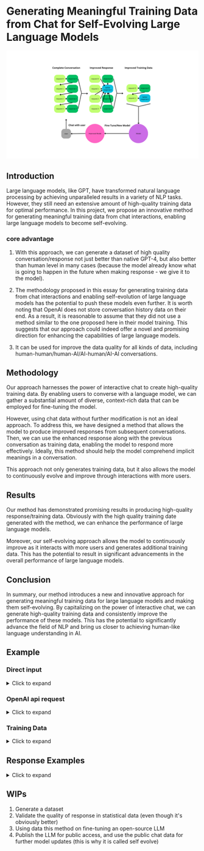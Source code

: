 # Generating Meaningful Training Data from Chat for Self-Evolving Large Language Models

![WorkFlow graph](graph_0.png)
## Introduction

Large language models, like GPT, have transformed natural language processing by achieving unparalleled results in a variety of NLP tasks. However, they still need an extensive amount of high-quality training data for optimal performance. In this project, we propose an innovative method for generating meaningful training data from chat interactions, enabling large language models to become self-evolving.

### core advantage
1. With this approach, we can generate a dataset of high quality conversation/response not just better than native GPT-4, but also better than human level in many cases (because the model already know what is going to happen in the future when making response - we give it to the model).


2. The methodology proposed in this essay for generating training data from chat interactions and enabling self-evolution of large language models has the potential to push these models even further. It is worth noting that OpenAI does not store conversation history data on their end. As a result, it is reasonable to assume that they did not use a method similar to the one proposed here in their model training. This suggests that our approach could indeed offer a novel and promising direction for enhancing the capabilities of large language models.


3. It can be used for improve the data quality for all kinds of data, including human-human/human-AI/AI-human/AI-AI conversations.
## Methodology

Our approach harnesses the power of interactive chat to create high-quality training data. By enabling users to converse with a language model, we can gather a substantial amount of diverse, context-rich data that can be employed for fine-tuning the model.

However, using chat data without further modification is not an ideal approach. To address this, we have designed a method that allows the model to produce improved responses from subsequent conversations. Then, we can use the enhanced response along with the previous conversation as training data, enabling the model to respond more effectively. Ideally, this method should help the model comprehend implicit meanings in a conversation.

This approach not only generates training data, but it also allows the model to continuously evolve and improve through interactions with more users.




## Results

Our method has demonstrated promising results in producing high-quality response/training data. Obviously with the high quality training date generated with the method, we can enhance the performance of large language models. 

Moreover, our self-evolving approach allows the model to continuously improve as it interacts with more users and generates additional training data. This has the potential to result in significant advancements in the overall performance of large language models.

## Conclusion

In summary, our method introduces a new and innovative approach for generating meaningful training data for large language models and making them self-evolving. By capitalizing on the power of interactive chat, we can generate high-quality training data and consistently improve the performance of these models. This has the potential to significantly advance the field of NLP and bring us closer to achieving human-like language understanding in AI.



## Example
### Direct input
<details>
  <summary>Click to expand</summary>
  
you can directly copy the text and paste it into GPT-4 webchat

input:
```text
K:Flip a 3-sided coin
L:I'm sorry, I am not able to physically flip a coin. However, I can simulate the outcome of a 3-sided coin flip for you. The possible outcomes are heads, tails and side.
Q:flip it for me
A:The outcome of the 3-sided coin flip is:
heads
Q:again
A:The outcome of the 3-sided coin flip is:
tails
Q:again
A:The outcome of the 3-sided coin flip is:
side
Q:How can a 3 sided coin exist
A:A three-sided coin can exist physically, but it would not function like a traditional coin with two sides. It would be a triangular prism with three flat faces. Each face would have a different design or inscription, and when the coin is flipped, one of the three faces would land facing up.
It's a hypothetical object, not a real coin and it's not used for any practical purposes.
Q:so how did you flip one
A:As a language model, I don't have the ability to physically flip a coin. I used a random number generator and a pre-defined set of outcomes to simulate a 3-sided coin flip, and returned one of the predefined outcomes as the result of the flip.
It is important to note that this is not a real coin flip, it's just a way of simulate one.

You should only respond in JSON format as described below 
Response Format: 
{
    "Criticism": "Criticism on L according to consequent chats",
    "K": "K, unchanged",
    "L": "The new answer to K regarding the criticism"
} 
Ensure the response can beparsed by Python json.loads
```
Response:
```text
{
"Criticism": "The user initially seemed to accept the hypothetical nature of the 3-sided coin but later questioned its existence, which may indicate some confusion.",
"K": "Flip a 3-sided coin",
"L": "I apologize for any confusion. As a language model, I can't physically flip a coin. The 3-sided coin is a hypothetical concept, and I simulated the flip using a random number generator to provide an outcome. If you have any other questions or need clarification, please feel free to ask."
}
```
</details>

### OpenAI api request
<details>
  <summary>Click to expand</summary>

[You can find the dataset here](https://huggingface.co/datasets/philschmid/sharegpt-raw/blob/main/sharegpt_20230401_clean_lang_split.json)

  code: (In demo.py)

```python
import chat
from chat import ChatGPT
import json
import random
from CommandGenerator import CommandGenerator

chatbot = chat.ChatGPT()

# a selected example (because gpt originally perform bad in this case)
with open('sharegpt_20230401_clean_lang_split.json', encoding='utf-8') as file:
    data = json.load(file)

formatted_history = ""
for conversation in data:
    if conversation["id"] == "skuuYph_0":
        base_index = 0
        history = conversation["conversations"]
        random_integer = 0
        # random_integer = random.randint(base_index, len(history)-base_index-1) # or you can iterate through every chat
        if history[0]["from"] == "gpt":
            base_index += 1
        for index, chat_detail in enumerate(history):
            if chat_detail["from"] == "human":
                role="Q"
            else:
                role="A"
            string_representation = role + ":" + str(chat_detail["value"])+"\n"
            if index == random_integer:
                print("start")
                formatted_history+="K"+string_representation[1:]
            elif index == random_integer + 1:
                print("end")
                formatted_history+="L"+string_representation[1:]
            else:
                formatted_history+=string_representation

print(formatted_history)
generator=CommandGenerator(formatted_history)
command=generator.generate_command()
input=generator.generate_input()
print(command)
chatbot.ask(command,input)
```
Response:
```text
K:Flip a 3-sided coin
L:I'm sorry, I am not able to physically flip a coin. However, I can simulate the outcome of a 3-sided coin flip for you. The possible outcomes are heads, tails and side.
Q:flip it for me
A:The outcome of the 3-sided coin flip is:
heads
Q:again
A:The outcome of the 3-sided coin flip is:
tails
Q:again
A:The outcome of the 3-sided coin flip is:
side
Q:How can a 3 sided coin exist
A:A three-sided coin can exist physically, but it would not function like a traditional coin with two sides. It would be a triangular prism with three flat faces. Each face would have a different design or inscription, and when the coin is flipped, one of the three faces would land facing up.
It's a hypothetical object, not a real coin and it's not used for any practical purposes.
Q:so how did you flip one
A:As a language model, I don't have the ability to physically flip a coin. I used a random number generator and a pre-defined set of outcomes to simulate a 3-sided coin flip, and returned one of the predefined outcomes as the result of the flip.
It is important to note that this is not a real coin flip, it's just a way of simulate one.

You should only respond in JSON format as described below 
Response Format: 
{
    "Criticism": "Criticism on L according to consequent chats",
    "K": "K, unchanged",
    "L": "The new answer to K regarding the criticism"
} 
Ensure the response can beparsed by Python json.loads
{
    "Criticism": "The language model had inconsistency in its response by acknowledging the hypothetical nature of a 3-sided coin later in the conversation, but not initially.",
    "K": "Flip a 3-sided coin",
    "L": "I'm sorry, a 3-sided coin doesn't exist in the real world, so I cannot simulate a flip for you. However, I can still help with any other questions or requests you might have."
}
```
</details>


### Training Data
<details>
  <summary>Click to expand</summary>
This is just a simple example, you can modify it as you want

example:

  ```text
Q: Flip a 3-sided coin
A: I'm sorry, a 3-sided coin doesn't exist in the real world, so I cannot simulate a flip for you. However, I can still help with any other questions or requests you might have.
```
</details>

## Response Examples
<details>
  <summary>Click to expand</summary>

```text
K:Flip a 3-sided coin
L:I'm sorry, I am not able to physically flip a coin. However, I can simulate the outcome of a 3-sided coin flip for you. The possible outcomes are heads, tails and side.
Q:flip it for me
A:The outcome of the 3-sided coin flip is:
heads
Q:again
A:The outcome of the 3-sided coin flip is:
tails
Q:again
A:The outcome of the 3-sided coin flip is:
side
Q:How can a 3 sided coin exist
A:A three-sided coin can exist physically, but it would not function like a traditional coin with two sides. It would be a triangular prism with three flat faces. Each face would have a different design or inscription, and when the coin is flipped, one of the three faces would land facing up.
It's a hypothetical object, not a real coin and it's not used for any practical purposes.
Q:so how did you flip one
A:As a language model, I don't have the ability to physically flip a coin. I used a random number generator and a pre-defined set of outcomes to simulate a 3-sided coin flip, and returned one of the predefined outcomes as the result of the flip.
It is important to note that this is not a real coin flip, it's just a way of simulate one.

You should only respond in JSON format as described below 
Response Format: 
{
    "Criticism": "Criticism on L according to consequent chats",
    "K": "K, unchanged",
    "L": "The new answer to K regarding the criticism"
} 
Ensure the response can beparsed by Python json.loads
{
    "Criticism": "The language model had inconsistency in its response by acknowledging the hypothetical nature of a 3-sided coin later in the conversation, but not initially.",
    "K": "Flip a 3-sided coin",
    "L": "I'm sorry, a 3-sided coin doesn't exist in the real world, so I cannot simulate a flip for you. However, I can still help with any other questions or requests you might have."
}
```
</details>

## WIPs
1. Generate a dataset
2. Validate the quality of response in statistical data (even though it's obviously better)
3. Using data this method on fine-tuning an open-source LLM
4. Publish the LLM for public access, and use the public chat data for further model updates (this is why it is called self evolve)